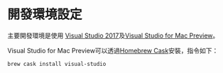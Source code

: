 # 開發環境設定

主要開發環境是使用 [Visual Studio 2017](https://www.visualstudio.com/vs/whatsnew/)及[Visual Studio for Mac Preview](https://www.visualstudio.com/vs/visual-studio-mac/)。

Visual Studio for Mac Preview可以透過[Homebrew Cask](https://caskroom.github.io)安裝，指令如下：

```bash
brew cask install visual-studio
```



